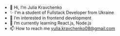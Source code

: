- 👋 Hi, I’m Julia Kravchenko
- ✨ I'm a student of Fullstack Developer from Ukraine
- 👀 I’m interested in frontend development
- 🌱 I’m currently learning React.js, Node.js
- 📫 How to reach me yulia.kravchenko08@gmail.com


<!---
JuliaKravchenko8/JuliaKravchenko8 is a ✨ special ✨ repository because its `README.md` (this file) appears on your GitHub profile.
You can click the Preview link to take a look at your changes.
--->


